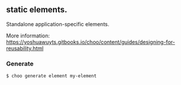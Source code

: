 ## static elements.

Standalone application-specific elements.

More information:  https://yoshuawuyts.gitbooks.io/choo/content/guides/designing-for-reusability.html

### Generate

```bash
$ choo generate element my-element
```
